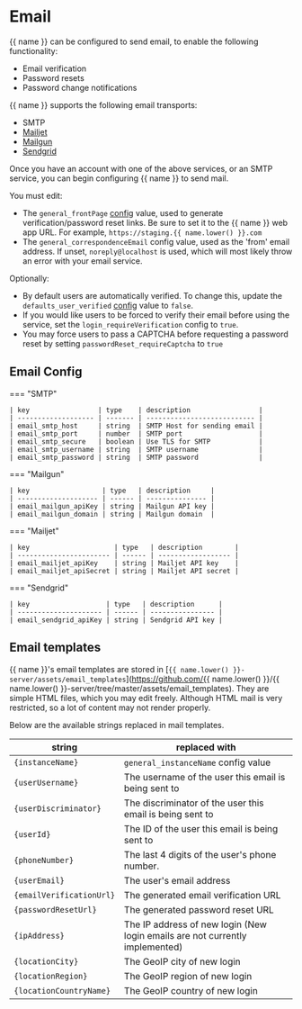 # Email

{{ name }} can be configured to send email, to enable the following functionality:

- Email verification
- Password resets
- Password change notifications

{{ name }} supports the following email transports:

- SMTP
- [Mailjet](https://www.mailjet.com/)
- [Mailgun](https://www.mailgun.com/)
- [Sendgrid](https://sendgrid.com/)

Once you have an account with one of the above services, or an SMTP service, you can begin configuring {{ name }} to send mail.

You must edit:

- The `general_frontPage` [config](configuration/index.md) value, used to generate verification/password reset links.
    Be sure to set it to the {{ name }} web app URL. For example, `https://staging.{{ name.lower() }}.com`
- The `general_correspondenceEmail` config value, used as the 'from' email address.
    If unset, `noreply@localhost` is used, which will most likely throw an error with your email service.

Optionally:

- By default users are automatically verified. To change this, update the `defaults_user_verified` [config](configuration/index.md) value to `false`.
- If you would like users to be forced to verify their email before using the service, set the `login_requireVerification` config to `true`.
- You may force users to pass a CAPTCHA before requesting a password reset by setting `passwordReset_requireCaptcha` to `true`

## Email Config

=== "SMTP"

    | key                 | type    | description                 |
    | ------------------- | ------- | --------------------------- |
    | email_smtp_host     | string  | SMTP Host for sending email |
    | email_smtp_port     | number  | SMTP port                   |
    | email_smtp_secure   | boolean | Use TLS for SMTP            |
    | email_smtp_username | string  | SMTP username               |
    | email_smtp_password | string  | SMTP password               |

=== "Mailgun"

    | key                  | type   | description     |
    | -------------------- | ------ | --------------- |
    | email_mailgun_apiKey | string | Mailgun API key |
    | email_mailgun_domain | string | Mailgun domain  |

=== "Mailjet"

    | key                     | type   | description        |
    | ----------------------- | ------ | ------------------ |
    | email_mailjet_apiKey    | string | Mailjet API key    |
    | email_mailjet_apiSecret | string | Mailjet API secret |

=== "Sendgrid"

    | key                   | type   | description      |
    | --------------------- | ------ | ---------------- |
    | email_sendgrid_apiKey | string | Sendgrid API key |

## Email templates

{{ name }}'s email templates are stored in [`{{ name.lower() }}-server/assets/email_templates`](https://github.com/{{ name.lower() }}/{{ name.lower() }}-server/tree/master/assets/email_templates).
They are simple HTML files, which you may edit freely. Although HTML mail is very restricted, so a lot of content may not render properly.

Below are the available strings replaced in mail templates.

| string                   | replaced with                                                                |
| ------------------------ | ---------------------------------------------------------------------------- |
| `{instanceName}`         | `general_instanceName` config value                                          |
| `{userUsername}`         | The username of the user this email is being sent to                         |
| `{userDiscriminator}`    | The discriminator of the user this email is being sent to                    |
| `{userId}`               | The ID of the user this email is being sent to                               |
| `{phoneNumber}`          | The last 4 digits of the user's phone number.                                |
| `{userEmail}`            | The user's email address                                                     |
| `{emailVerificationUrl}` | The generated email verification URL                                         |
| `{passwordResetUrl}`     | The generated password reset URL                                             |
| `{ipAddress}`            | The IP address of new login (New login emails are not currently implemented) |
| `{locationCity}`         | The GeoIP city of new login                                                  |
| `{locationRegion}`       | The GeoIP region of new login                                                |
| `{locationCountryName}`  | The GeoIP country of new login                                               |
